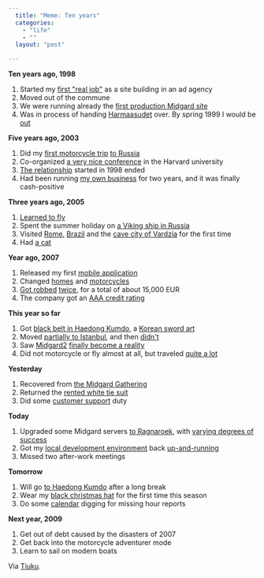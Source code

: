 ```yaml
---
  title: "Meme: Ten years"
  categories: 
    - "life"
    - ""
  layout: "post"

---
```

<p>
<strong>Ten years ago, 1998</strong>
</p><ol><li>Started my <a href="http://bergie.iki.fi/blog/four-things/#f0398290953f83404cbf63a6dc238ff9">first "real job"</a> as a site building in an ad agency</li>
<li>Moved out of the commune</li>
<li>We were running already the <a href="http://bergie.iki.fi/blog/on_vikings_and_free_software/">first production Midgard site</a></li>
<li>Was in process of handing <a href="http://www.greywolves.org/english/">Harmaasudet</a> over. By spring 1999 I would be <a href="http://bergie.iki.fi/blog/2004-04-04-000/">out</a></li>
</ol><p>
<strong>Five years ago, 2003</strong>
</p><ol><li>Did my <a href="http://www.routamc.org/journal/russian-motorcycle-tour-2003/">first motorcycle trip</a> <a href="http://www.routamc.org/gallery/russia-2003/">to Russia</a></li>
<li>Co-organized <a href="http://www.oscom.org/events/oscom-3/">a very nice conference</a> in the Harvard university</li>
<li><a href="http://flickr.com/photos/bergie/989458821/">The relationship</a> started in 1998 ended</li>
<li>Had been running <a href="http://nemein.com/">my own business</a> for two years, and it was finally cash-positive</li>
</ol><p>
<strong>Three years ago, 2005</strong>
</p><ol><li><a href="http://bergie.iki.fi/blog/it-is-now-done/">Learned to fly</a></li>
<li>Spent the summer holiday on <a href="http://bergie.iki.fi/blog/2005-06-27-1119894307/">a Viking ship in Russia</a></li>
<li>Visited <a href="http://bergie.iki.fi/blog/openpsa-project-in-rome/">Rome</a>, <a href="http://bergie.iki.fi/blog/going-to-forum-gnome/">Brazil</a> and the <a href="http://bergie.iki.fi/blog/the-cave-city-of-vardzia/">cave city of Vardzia</a> for the first time</li>
<li>Had <a href="http://flickr.com/photos/bergie/tags/reetta">a cat</a></li>
</ol><p>
<strong>Year ago, 2007</strong>
</p><ol><li>Released my first <a href="http://bergie.iki.fi/blog/plazes_on_the_n800/">mobile application</a></li>
<li>Changed <a href="http://bergie.iki.fi/blog/time_to_pack/">homes</a> and <a href="http://bergie.iki.fi/blog/royal_enfield-built_like_a_gun/">motorcycles</a></li>
<li><a href="http://bergie.iki.fi/blog/when_a_holiday_gets-interesting/">Got robbed</a> <a href="http://flickr.com/photos/bergie/869662172/in/set-72157600946097628/">twice</a>, for a total of about 15,000 EUR</li>
<li>The company got an <a href="http://bergie.iki.fi/blog/aaa-important_milestone_for_nemein/">AAA credit rating</a></li>
</ol><p>
<strong>This year so far</strong>
</p><ol><li>Got <a href="http://bergie.iki.fi/blog/black_belt/">black belt in Haedong Kumdo</a>, a <a href="http://bergie.iki.fi/blog/weekend_of_haedong_kumdo/">Korean sword art</a></li>
<li>Moved <a href="http://bergie.iki.fi/blog/part-time_istanbullu/">partially to Istanbul</a>, and then <a href="http://bergie.iki.fi/blog/not_everything_goes_according_to_plan/">didn't</a></li>
<li>Saw <a href="http://bergie.iki.fi/blog/midgard_2-0_goes_alpha/">Midgard2</a> <a href="http://bergie.iki.fi/blog/midgard_2-finally_legacy-free/">finally become a reality</a></li>
<li>Did not motorcycle or fly almost at all, but traveled <a href="http://bergie.iki.fi/travels/archive/between/2008-01-01/2009-01-01/">quite a lot</a></li>
</ol><p>
<strong>Yesterday</strong>
</p><ol><li>Recovered from <a href="http://bergie.iki.fi/blog/midgard_gathering_2008/">the Midgard Gathering</a></li>
<li>Returned the <a href="http://flickr.com/photos/mandrl/3016834040/">rented white tie suit</a></li>
<li>Did some <a href="http://flickr.com/photos/bergie/2941140244/">customer support</a> duty</li>
</ol><p>
<strong>Today</strong>
</p><ol><li>Upgraded some Midgard servers <a href="http://www.midgard-project.org/midgard/8.09/">to Ragnaroek</a>, with <a href="http://bergie.jaiku.com/presence/48674513">varying degrees of success</a></li>
<li>Got my <a href="http://bergie.iki.fi/blog/feature_branches_in_midgard_development_with_git/">local development environment</a> back <a href="http://bergie.jaiku.com/presence/48699435">up-and-running</a></li>
<li>Missed two after-work meetings</li>
</ol><p>
<strong>Tomorrow</strong>
</p><ol><li>Will go <a href="http://www.haedong-kumdo.fi/harjoittelu/">to Haedong Kumdo</a> after a long break</li>
<li>Wear my <a href="http://flickr.com/photos/bergie/2133702658/">black christmas hat</a> for the first time this season</li>
<li>Do some <a href="http://bergie.iki.fi/blog/openpsa-calendar-goes-horizontal/">calendar</a> digging for missing hour reports</li>
</ol><p>
<strong>Next year, 2009</strong>
</p><ol><li>Get out of debt caused by the disasters of 2007</li>
<li>Get back into the motorcycle adventurer mode</li>
<li>Learn to sail on modern boats</li>
</ol><p>
Via <a href="http://tiuku.harmaasudet.org/?p=566">Tiuku</a>.
</p>